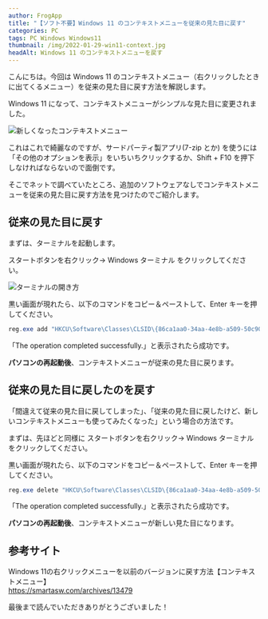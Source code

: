 ```yaml
---
author: FrogApp
title: "【ソフト不要】Windows 11 のコンテキストメニューを従来の見た目に戻す"
categories: PC
tags: PC Windows Windows11
thumbnail: /img/2022-01-29-win11-context.jpg
headAlt: Windows 11 のコンテキストメニューを戻す
---
```


こんにちは。今回は Windows 11 のコンテキストメニュー（右クリックしたときに出てくるメニュー）を従来の見た目に戻す方法を解説します。

Windows 11 になって、コンテキストメニューがシンプルな見た目に変更されました。

![新しくなったコンテキストメニュー](https://user-images.githubusercontent.com/75155258/151647824-51d87563-dfbf-437f-b524-af6643908fb7.jpg)

これはこれで綺麗なのですが、サードパーティ製アプリ(7-zip とか) を使うには「その他のオプションを表示」をいちいちクリックするか、Shift + F10 を押下しなければならないので面倒です。

そこでネットで調べていたところ、追加のソフトウェアなしでコンテキストメニューを従来の見た目に戻す方法を見つけたのでご紹介します。

## 従来の見た目に戻す

まずは、ターミナルを起動します。

スタートボタンを右クリック→ Windows ターミナル をクリックしてください。

![ターミナルの開き方](https://user-images.githubusercontent.com/75155258/151647820-db7dcce9-2cba-4992-8553-89aa02f0b36d.jpg)

黒い画面が現れたら、以下のコマンドをコピー＆ペーストして、Enter キーを押してください。

```powershell
reg.exe add "HKCU\Software\Classes\CLSID\{86ca1aa0-34aa-4e8b-a509-50c905bae2a2}\InprocServer32" /f /ve
```

「The operation completed successfully.」と表示されたら成功です。

**パソコンの再起動後**、コンテキストメニューが従来の見た目に戻ります。

## 従来の見た目に戻したのを戻す

「間違えて従来の見た目に戻してしまった」、「従来の見た目に戻したけど、新しいコンテキストメニューも使ってみたくなった」という場合の方法です。

まずは、先ほどと同様に スタートボタンを右クリック→ Windows ターミナル をクリックしてください。

黒い画面が現れたら、以下のコマンドをコピー＆ペーストして、Enter キーを押してください。

```powershell
reg.exe delete "HKCU\Software\Classes\CLSID\{86ca1aa0-34aa-4e8b-a509-50c905bae2a2}" /f
```

「The operation completed successfully.」と表示されたら成功です。

**パソコンの再起動後**、コンテキストメニューが新しい見た目になります。

## 参考サイト

Windows 11の右クリックメニューを以前のバージョンに戻す方法【コンテキストメニュー】 <br>
<a href="https://smartasw.com/archives/13479" target="_blank" rel="noopener noreferrer">https://smartasw.com/archives/13479</a>

最後まで読んでいただきありがとうございました！

